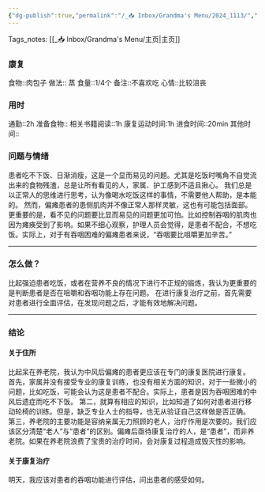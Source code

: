 ```yaml
---
{"dg-publish":true,"permalink":"/_📥 Inbox/Grandma's Menu/2024_1113/","tags":["🍛"]}
---
```


 Tags_notes: [[_📥 Inbox/Grandma's Menu/主页\|主页]]

### 康复
食物::肉包子
做法:: 蒸
食量::1/4个
备注::不喜欢吃
心情::比较沮丧

### 用时
通勤::2h
准备食物::
相关书籍阅读::1h
康复运动时间:1h
进食时间::20min
其他时间::
### 问题与情绪
患者吃不下饭、日渐消瘦，这是一个显而易见的问题。尤其是吃饭时嘴角不自觉流出来的食物残渣，总是让所有看见的人，家属、护工感到不适且揪心。
我们总是以正常人的思维进行思考，认为像喝水吃饭这样的事情，不需要他人帮助，是本能的。
然而，偏瘫患者的患侧肌肉并不像正常人那样灵敏，这也有可能包括面部。
更重要的是，看不见的问题要比显而易见的问题更加可怕。比如控制吞咽的肌肉也因为瘫痪受到了影响。如果不细心观察，护理人员会觉得，是患者不配合，不想吃饭。实际上，对于有吞咽困难的偏瘫患者来说，“吞咽要比咀嚼更加辛苦。”

___
### 怎么做？
比起强迫患者吃饭，或者在营养不良的情况下进行不正规的锻炼，我认为更重要的是判断患者是否在咀嚼和吞咽功能上存在问题。
在进行康复治疗之前，首先需要对患者进行全面评估，在发现问题之后，才能有效地解决问题。

---
### 结论
#### 关于住所
比起呆在养老院，我认为中风后偏瘫的患者更应该在专门的康复医院进行康复。
首先，家属并没有接受专业的康复训练，也没有相关方面的知识，对于一些微小的问题，比如吃饭，可能会认为这是患者不配合。实际上，患者是因为吞咽困难的中风后遗症而吃不下饭。
第二，就算有相应的知识，比如知道了如何对患者进行移动轮椅的训练。但是，缺乏专业人士的指导，也无从验证自己这样做是否正确。
第三，养老院的主要功能是容纳亲属无力照顾的老人，治疗作用是次要的。我们应该区分清楚“老人”与“患者”的区别。偏瘫后亟待康复治疗的人，是“患者”，而非养老院。如果在养老院浪费了宝贵的治疗时间，会对康复过程造成毁灭性的影响。
#### 关于康复治疗
明天，我应该对患者的吞咽功能进行评估，问出患者的感受如何。